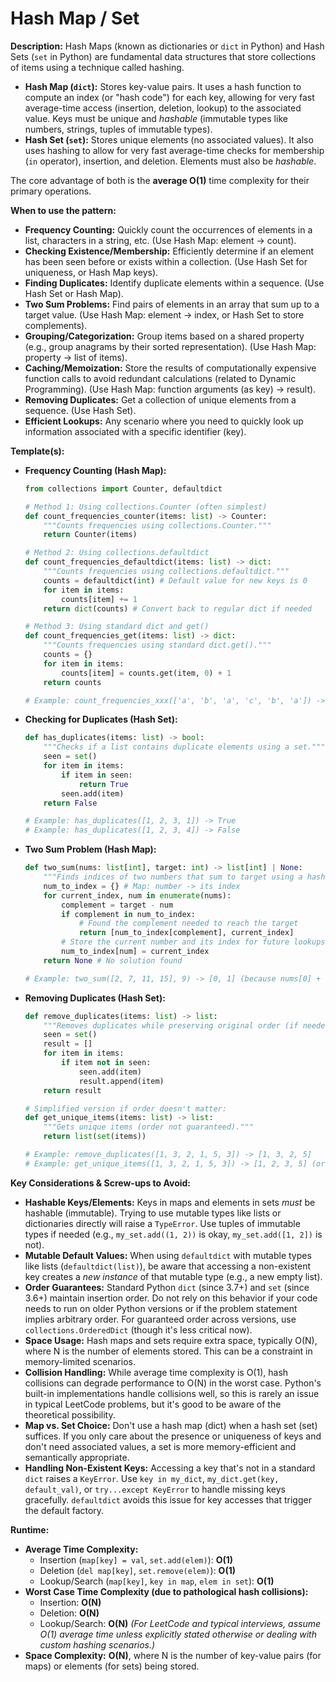 # Hash Map / Set

**Description:**
Hash Maps (known as dictionaries or `dict` in Python) and Hash Sets (`set` in Python) are fundamental data structures that store collections of items using a technique called hashing.

-   **Hash Map (`dict`):** Stores key-value pairs. It uses a hash function to compute an index (or "hash code") for each key, allowing for very fast average-time access (insertion, deletion, lookup) to the associated value. Keys must be unique and *hashable* (immutable types like numbers, strings, tuples of immutable types).
-   **Hash Set (`set`):** Stores unique elements (no associated values). It also uses hashing to allow for very fast average-time checks for membership (`in` operator), insertion, and deletion. Elements must also be *hashable*.

The core advantage of both is the **average O(1)** time complexity for their primary operations.

**When to use the pattern:**
-   **Frequency Counting:** Quickly count the occurrences of elements in a list, characters in a string, etc. (Use Hash Map: element -> count).
-   **Checking Existence/Membership:** Efficiently determine if an element has been seen before or exists within a collection. (Use Hash Set for uniqueness, or Hash Map keys).
-   **Finding Duplicates:** Identify duplicate elements within a sequence. (Use Hash Set or Hash Map).
-   **Two Sum Problems:** Find pairs of elements in an array that sum up to a target value. (Use Hash Map: element -> index, or Hash Set to store complements).
-   **Grouping/Categorization:** Group items based on a shared property (e.g., group anagrams by their sorted representation). (Use Hash Map: property -> list of items).
-   **Caching/Memoization:** Store the results of computationally expensive function calls to avoid redundant calculations (related to Dynamic Programming). (Use Hash Map: function arguments (as key) -> result).
-   **Removing Duplicates:** Get a collection of unique elements from a sequence. (Use Hash Set).
-   **Efficient Lookups:** Any scenario where you need to quickly look up information associated with a specific identifier (key).

**Template(s):**
-   **Frequency Counting (Hash Map):**

    ```python
    from collections import Counter, defaultdict

    # Method 1: Using collections.Counter (often simplest)
    def count_frequencies_counter(items: list) -> Counter:
        """Counts frequencies using collections.Counter."""
        return Counter(items)

    # Method 2: Using collections.defaultdict
    def count_frequencies_defaultdict(items: list) -> dict:
        """Counts frequencies using collections.defaultdict."""
        counts = defaultdict(int) # Default value for new keys is 0
        for item in items:
            counts[item] += 1
        return dict(counts) # Convert back to regular dict if needed

    # Method 3: Using standard dict and get()
    def count_frequencies_get(items: list) -> dict:
        """Counts frequencies using standard dict.get()."""
        counts = {}
        for item in items:
            counts[item] = counts.get(item, 0) + 1
        return counts

    # Example: count_frequencies_xxx(['a', 'b', 'a', 'c', 'b', 'a']) -> {'a': 3, 'b': 2, 'c': 1}
    ```

-   **Checking for Duplicates (Hash Set):**

    ```python
    def has_duplicates(items: list) -> bool:
        """Checks if a list contains duplicate elements using a set."""
        seen = set()
        for item in items:
            if item in seen:
                return True
            seen.add(item)
        return False

    # Example: has_duplicates([1, 2, 3, 1]) -> True
    # Example: has_duplicates([1, 2, 3, 4]) -> False
    ```

-   **Two Sum Problem (Hash Map):**

    ```python
    def two_sum(nums: list[int], target: int) -> list[int] | None:
        """Finds indices of two numbers that sum to target using a hash map."""
        num_to_index = {} # Map: number -> its index
        for current_index, num in enumerate(nums):
            complement = target - num
            if complement in num_to_index:
                # Found the complement needed to reach the target
                return [num_to_index[complement], current_index]
            # Store the current number and its index for future lookups
            num_to_index[num] = current_index
        return None # No solution found

    # Example: two_sum([2, 7, 11, 15], 9) -> [0, 1] (because nums[0] + nums[1] == 9)
    ```

-   **Removing Duplicates (Hash Set):**

    ```python
    def remove_duplicates(items: list) -> list:
        """Removes duplicates while preserving original order (if needed)."""
        seen = set()
        result = []
        for item in items:
            if item not in seen:
                seen.add(item)
                result.append(item)
        return result

    # Simplified version if order doesn't matter:
    def get_unique_items(items: list) -> list:
        """Gets unique items (order not guaranteed)."""
        return list(set(items))

    # Example: remove_duplicates([1, 3, 2, 1, 5, 3]) -> [1, 3, 2, 5]
    # Example: get_unique_items([1, 3, 2, 1, 5, 3]) -> [1, 2, 3, 5] (order might vary)
    ```

**Key Considerations & Screw-ups to Avoid:**
-   **Hashable Keys/Elements:** Keys in maps and elements in sets *must* be hashable (immutable). Trying to use mutable types like lists or dictionaries directly will raise a `TypeError`. Use tuples of immutable types if needed (e.g., `my_set.add((1, 2))` is okay, `my_set.add([1, 2])` is not).
-   **Mutable Default Values:** When using `defaultdict` with mutable types like lists (`defaultdict(list)`), be aware that accessing a non-existent key creates a *new instance* of that mutable type (e.g., a new empty list).
-   **Order Guarantees:** Standard Python `dict` (since 3.7+) and `set` (since 3.6+) maintain insertion order. Do not rely on this behavior if your code needs to run on older Python versions or if the problem statement implies arbitrary order. For guaranteed order across versions, use `collections.OrderedDict` (though it's less critical now).
-   **Space Usage:** Hash maps and sets require extra space, typically O(N), where N is the number of elements stored. This can be a constraint in memory-limited scenarios.
-   **Collision Handling:** While average time complexity is O(1), hash collisions can degrade performance to O(N) in the worst case. Python's built-in implementations handle collisions well, so this is rarely an issue in typical LeetCode problems, but it's good to be aware of the theoretical possibility.
-   **Map vs. Set Choice:** Don't use a hash map (dict) when a hash set (set) suffices. If you only care about the presence or uniqueness of keys and don't need associated values, a set is more memory-efficient and semantically appropriate.
-   **Handling Non-Existent Keys:** Accessing a key that's not in a standard `dict` raises a `KeyError`. Use `key in my_dict`, `my_dict.get(key, default_val)`, or `try...except KeyError` to handle missing keys gracefully. `defaultdict` avoids this issue for key accesses that trigger the default factory.

**Runtime:**
-   **Average Time Complexity:**
    -   Insertion (`map[key] = val`, `set.add(elem)`): **O(1)**
    -   Deletion (`del map[key]`, `set.remove(elem)`): **O(1)**
    -   Lookup/Search (`map[key]`, `key in map`, `elem in set`): **O(1)**
-   **Worst Case Time Complexity (due to pathological hash collisions):**
    -   Insertion: **O(N)**
    -   Deletion: **O(N)**
    -   Lookup/Search: **O(N)**
    *(For LeetCode and typical interviews, assume O(1) average time unless explicitly stated otherwise or dealing with custom hashing scenarios.)*
-   **Space Complexity:** **O(N)**, where N is the number of key-value pairs (for maps) or elements (for sets) being stored.